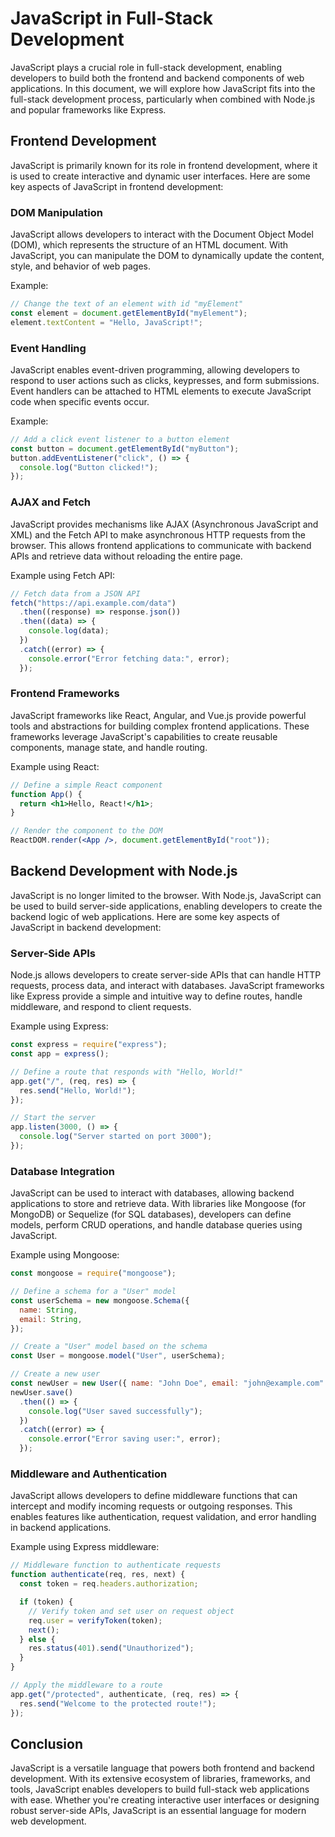 # JavaScript in Full-Stack Development

JavaScript plays a crucial role in full-stack development, enabling developers to build both the frontend and backend components of web applications. In this document, we will explore how JavaScript fits into the full-stack development process, particularly when combined with Node.js and popular frameworks like Express.

## Frontend Development

JavaScript is primarily known for its role in frontend development, where it is used to create interactive and dynamic user interfaces. Here are some key aspects of JavaScript in frontend development:

### DOM Manipulation

JavaScript allows developers to interact with the Document Object Model (DOM), which represents the structure of an HTML document. With JavaScript, you can manipulate the DOM to dynamically update the content, style, and behavior of web pages.

Example:

```javascript
// Change the text of an element with id "myElement"
const element = document.getElementById("myElement");
element.textContent = "Hello, JavaScript!";
```

### Event Handling

JavaScript enables event-driven programming, allowing developers to respond to user actions such as clicks, keypresses, and form submissions. Event handlers can be attached to HTML elements to execute JavaScript code when specific events occur.

Example:

```javascript
// Add a click event listener to a button element
const button = document.getElementById("myButton");
button.addEventListener("click", () => {
  console.log("Button clicked!");
});
```

### AJAX and Fetch

JavaScript provides mechanisms like AJAX (Asynchronous JavaScript and XML) and the Fetch API to make asynchronous HTTP requests from the browser. This allows frontend applications to communicate with backend APIs and retrieve data without reloading the entire page.

Example using Fetch API:

```javascript
// Fetch data from a JSON API
fetch("https://api.example.com/data")
  .then((response) => response.json())
  .then((data) => {
    console.log(data);
  })
  .catch((error) => {
    console.error("Error fetching data:", error);
  });
```

### Frontend Frameworks

JavaScript frameworks like React, Angular, and Vue.js provide powerful tools and abstractions for building complex frontend applications. These frameworks leverage JavaScript's capabilities to create reusable components, manage state, and handle routing.

Example using React:

```jsx
// Define a simple React component
function App() {
  return <h1>Hello, React!</h1>;
}

// Render the component to the DOM
ReactDOM.render(<App />, document.getElementById("root"));
```

## Backend Development with Node.js

JavaScript is no longer limited to the browser. With Node.js, JavaScript can be used to build server-side applications, enabling developers to create the backend logic of web applications. Here are some key aspects of JavaScript in backend development:

### Server-Side APIs

Node.js allows developers to create server-side APIs that can handle HTTP requests, process data, and interact with databases. JavaScript frameworks like Express provide a simple and intuitive way to define routes, handle middleware, and respond to client requests.

Example using Express:

```javascript
const express = require("express");
const app = express();

// Define a route that responds with "Hello, World!"
app.get("/", (req, res) => {
  res.send("Hello, World!");
});

// Start the server
app.listen(3000, () => {
  console.log("Server started on port 3000");
});
```

### Database Integration

JavaScript can be used to interact with databases, allowing backend applications to store and retrieve data. With libraries like Mongoose (for MongoDB) or Sequelize (for SQL databases), developers can define models, perform CRUD operations, and handle database queries using JavaScript.

Example using Mongoose:

```javascript
const mongoose = require("mongoose");

// Define a schema for a "User" model
const userSchema = new mongoose.Schema({
  name: String,
  email: String,
});

// Create a "User" model based on the schema
const User = mongoose.model("User", userSchema);

// Create a new user
const newUser = new User({ name: "John Doe", email: "john@example.com" });
newUser.save()
  .then(() => {
    console.log("User saved successfully");
  })
  .catch((error) => {
    console.error("Error saving user:", error);
  });
```

### Middleware and Authentication

JavaScript allows developers to define middleware functions that can intercept and modify incoming requests or outgoing responses. This enables features like authentication, request validation, and error handling in backend applications.

Example using Express middleware:

```javascript
// Middleware function to authenticate requests
function authenticate(req, res, next) {
  const token = req.headers.authorization;

  if (token) {
    // Verify token and set user on request object
    req.user = verifyToken(token);
    next();
  } else {
    res.status(401).send("Unauthorized");
  }
}

// Apply the middleware to a route
app.get("/protected", authenticate, (req, res) => {
  res.send("Welcome to the protected route!");
});
```

## Conclusion

JavaScript is a versatile language that powers both frontend and backend development. With its extensive ecosystem of libraries, frameworks, and tools, JavaScript enables developers to build full-stack web applications with ease. Whether you're creating interactive user interfaces or designing robust server-side APIs, JavaScript is an essential language for modern web development.